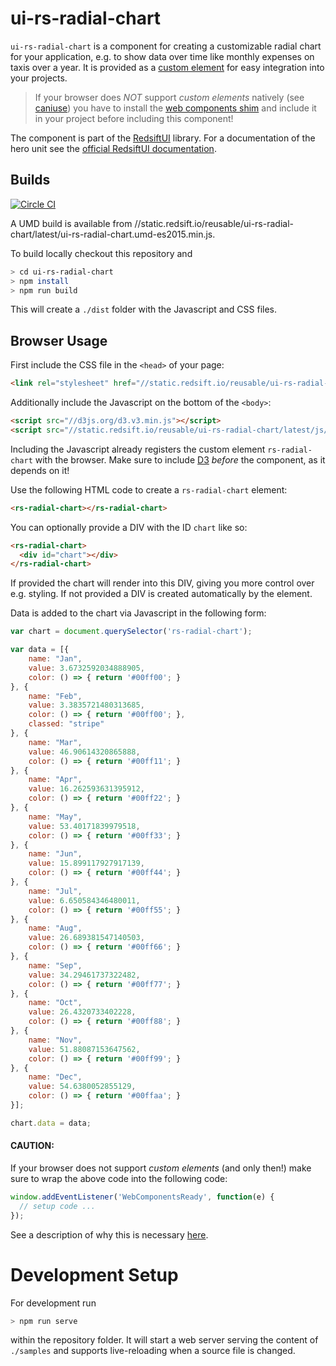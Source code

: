 # ui-rs-radial-chart

`ui-rs-radial-chart` is a component for creating a customizable radial chart for your application, e.g. to show data over time like monthly expenses on taxis over a year. It is provided as a [custom element](https://developer.mozilla.org/en-US/docs/Web/Web_Components/Custom_Elements) for easy integration into your projects.

> If your browser does *NOT* support *custom elements* natively (see [caniuse](http://caniuse.com/#feat=custom-elements)) you have to install the [web components shim](http://webcomponents.org/) and include it in your project before including this component!

The component is part of the [RedsiftUI](https://github.com/redsift/redsift-ui) library. For a documentation of the hero unit see the [official RedsiftUI documentation](https://docs.redsift.io/docs/client-code-redsift-ui).

## Builds

[![Circle CI](https://circleci.com/gh/Redsift/ui-rs-radial-chart.svg?style=svg)](https://circleci.com/gh/Redsift/ui-rs-radial-chart)

A UMD build is available from //static.redsift.io/reusable/ui-rs-radial-chart/latest/ui-rs-radial-chart.umd-es2015.min.js.

To build locally checkout this repository and

```bash
> cd ui-rs-radial-chart
> npm install
> npm run build
```

This will create a `./dist` folder with the Javascript and CSS files.

## Browser Usage

First include the CSS file in the `<head>` of your page:

```html
<link rel="stylesheet" href="//static.redsift.io/reusable/ui-rs-radial-chart/latest/css/ui-rs-radial-chart.min.css">
```

Additionally include the Javascript on the bottom of the `<body>`:

```html
<script src="//d3js.org/d3.v3.min.js"></script>
<script src="//static.redsift.io/reusable/ui-rs-radial-chart/latest/js/ui-rs-radial-chart.umd-es2015.min.js"></script>
```

Including the Javascript already registers the custom element `rs-radial-chart` with the browser. Make sure to include [D3](https://d3js.org/) *before* the component, as it depends on it!

Use the following HTML code to create a `rs-radial-chart` element:

```html
<rs-radial-chart></rs-radial-chart>
```

You can optionally provide a DIV with the ID `chart` like so:

```html
<rs-radial-chart>
  <div id="chart"></div>
</rs-radial-chart>
```

If provided the chart will render into this DIV, giving you more control over e.g. styling. If not provided a DIV is created automatically by the element.

Data is added to the chart via Javascript in the following form:

```Javascript
var chart = document.querySelector('rs-radial-chart');

var data = [{
    name: "Jan",
    value: 3.6732592034888905,
    color: () => { return '#00ff00'; }
}, {
    name: "Feb",
    value: 3.3835721480313685,
    color: () => { return '#00ff00'; },
    classed: "stripe"
}, {
    name: "Mar",
    value: 46.90614320865888,
    color: () => { return '#00ff11'; }
}, {
    name: "Apr",
    value: 16.262593631395912,
    color: () => { return '#00ff22'; }
}, {
    name: "May",
    value: 53.40171839979518,
    color: () => { return '#00ff33'; }
}, {
    name: "Jun",
    value: 15.899117927917139,
    color: () => { return '#00ff44'; }
}, {
    name: "Jul",
    value: 6.650584346480011,
    color: () => { return '#00ff55'; }
}, {
    name: "Aug",
    value: 26.689381547140503,
    color: () => { return '#00ff66'; }
}, {
    name: "Sep",
    value: 34.29461737322482,
    color: () => { return '#00ff77'; }
}, {
    name: "Oct",
    value: 26.4320733402228,
    color: () => { return '#00ff88'; }
}, {
    name: "Nov",
    value: 51.88087153647562,
    color: () => { return '#00ff99'; }
}, {
    name: "Dec",
    value: 54.6380052855129,
    color: () => { return '#00ffaa'; }
}];

chart.data = data;
```

#### CAUTION:

If your browser does not support *custom elements* (and only then!) make sure to wrap the above code into the following code:

```javascript
window.addEventListener('WebComponentsReady', function(e) {
  // setup code ...
});
```

See a description of why this is necessary [here](https://www.polymer-project.org/1.0/docs/migration.html#polymer-ready).

# Development Setup

For development run

```bash
> npm run serve
```

within the repository folder. It will start a web server serving the content of `./samples` and supports live-reloading when a source file is changed.

